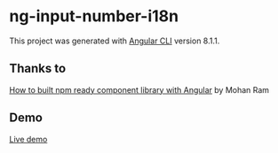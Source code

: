 # ng-input-number-i18n

This project was generated with [Angular CLI](https://github.com/angular/angular-cli) version 8.1.1.

## Thanks to

[How to built npm ready component library with Angular](https://codeburst.io/how-to-built-npm-ready-component-library-with-angular-a812a22dc1d5) by Mohan Ram 

## Demo

[Live demo](https://danielzotti.github.io/ng-input-number-i18n/docs/) 
